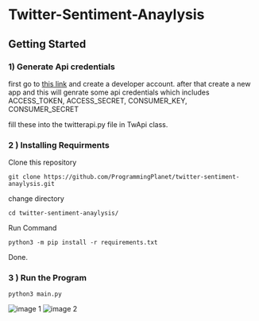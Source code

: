 # Twitter-Sentiment-Anaylysis

## Getting Started

### 1) Generate Api credentials

first go to [this link](https://developer.twitter.com/) and create a developer account.
after that create a new app and this will genrate  some api credentials which includes ACCESS_TOKEN, ACCESS_SECRET, CONSUMER_KEY, CONSUMER_SECRET

fill these into the twitterapi.py file in TwApi class.

### 2 ) Installing Requirments

Clone this repository

 `git clone https://github.com/ProgrammingPlanet/twitter-sentiment-anaylysis.git`

change directory

    cd twitter-sentiment-anaylysis/

Run Command

    python3 -m pip install -r requirements.txt

Done.

### 3 ) Run the Program

   

    python3 main.py
    

![image 1](https://i.imgur.com/yzHDgaa.png)
 ![image 2](https://i.imgur.com/lYf1NtZ.png)

